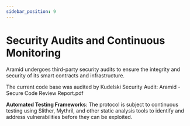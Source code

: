 ```yaml
---
sidebar_position: 9
---
```


# Security Audits and Continuous Monitoring

Aramid undergoes third-party security audits to ensure the integrity and security of its smart contracts and infrastructure.

The current code base was audited by Kudelski Security Audit:
Aramid - Secure Code Review Report.pdf

**Automated Testing Frameworks**: The protocol is subject to continuous testing using Slither, Mythril, and other static analysis tools to identify and address vulnerabilities before they can be exploited.

